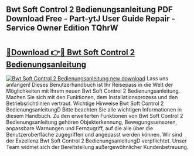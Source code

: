 ## Bwt Soft Control 2 Bedienungsanleitung PDF Download Free - Part-ytJ User Guide Repair - Service Owner Edition TQhrW

# <h2><a href="http://df64dg1.blite.top/?on=Bwt+Soft+Control+2+Bedienungsanleitung">🔗Download 👉🔴 Bwt Soft Control 2 Bedienungsanleitung</a></h2>

[![Bwt Soft Control 2 Bedienungsanleitung new download](https://i.imgur.com/lujVjoI.png)](http://df64dg1.blite.top/?on=Bwt+Soft+Control+2+Bedienungsanleitung)
Lass uns anfangen! Dieses Benutzerhandbuch ist Ihr Reisepass in die Welt der Möglichkeiten mit Ihrem neuen Bwt Soft Control 2 Bedienungsanleitung. Machen Sie sich mit den Funktionen, dem Installationsprozess und den Betriebsrichtlinien vertraut. Wichtige Hinweise Bwt Soft Control 2 BedienungsanleitungD Bitte beachten Sie alle wichtigen Informationen in diesem Handbuch. Zu den erweiterten Funktionen von Bwt Soft Control 2 Bedienungsanleitung gehören Objekterkennung, Bewegungssensoren, anpassbare Warnungen und Fernzugriff, auf die alle über die Benutzeroberfläche zugegriffen und angepasst werden können. Wir sind der Exzellenz Bwt Soft Control 2 BedienungsanleitungD verpflichtet. Unser Team widmet sich der Bereitstellung außergewöhnlicher Kundenbetreuung.
